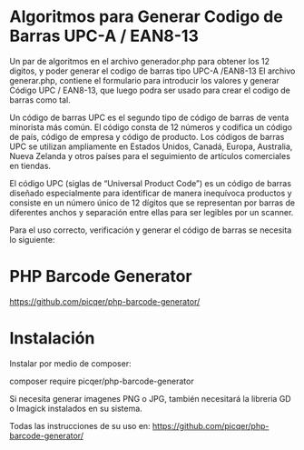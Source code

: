 # Algoritmos para Generar Codigo de Barras UPC-A / EAN8-13
Un par de algoritmos en el archivo generador.php para obtener los 12 digitos, y poder generar el codigo de barras tipo UPC-A /EAN8-13
El archivo generar.php, contiene el formulario para introducir los valores y generar Código UPC / EAN8-13, que luego podra ser usado para crear el codigo de barras como tal. 

Un código de barras UPC es el segundo tipo de código de barras de venta minorista más común. El código consta de 12 números y codifica un código de país, código de empresa y código de producto. Los códigos de barras UPC se utilizan ampliamente en Estados Unidos, Canadá, Europa, Australia, Nueva Zelanda y otros países para el seguimiento de artículos comerciales en tiendas.

El código UPC (siglas de “Universal Product Code”) es un código de barras diseñado especialmente para identificar de manera inequívoca productos y consiste en un número único de 12 dígitos que se representan por barras de diferentes anchos y separación entre ellas para ser legibles por un scanner.



Para el uso correcto, verificación y generar el código de barras se necesita lo siguiente: 

# PHP Barcode Generator 
https://github.com/picqer/php-barcode-generator/

# Instalación

Instalar por medio de composer:

composer require picqer/php-barcode-generator

Si necesita generar imagenes PNG o JPG, también necesitará la libreria GD o Imagick instalados en su sistema.

Todas las instrucciones de su uso en: https://github.com/picqer/php-barcode-generator/
